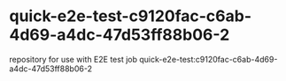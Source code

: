 # quick-e2e-test-c9120fac-c6ab-4d69-a4dc-47d53ff88b06-2
repository for use with E2E test job quick-e2e-test:c9120fac-c6ab-4d69-a4dc-47d53ff88b06-2
